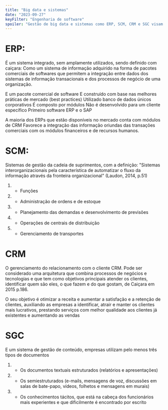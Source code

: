 ```yaml
---
title: "Big data e sistemas"
date: "2023-09-27"
keyFilter: "Engenharia de software"
spoiler: "Gestão de big data e sistemas como ERP, SCM, CRM e SGC visam melhorar processos e relacionamentos com clientes."
---
```


# ERP:

É um sistema integrado, sem amplamente utilizados, sendo definido com caiçara: Como um sistema de informação adquirido na forma de pacotes comerciais de softwares que permitem a integração entre dados dos sistemas de informação transacionais e dos processos de negócio de uma organização.

E um pacote comercial de software
E construído com base nas melhores práticas de mercado (best practices)
Utilizado banco de dados únicos corporativos
É composto por módulos
Não é desenvolvido para um cliente específico
Primeiro software ERP e o SAP

A maioria dos ERPs que estão disponíveis no mercado conta com módulos de CRM
Favorece a integração das informação oriundas das transações comerciais com os módulos financeiros e de recursos humanos.

# SCM:

Sistemas de gestão da cadeia de suprimentos, com a definição: "Sistemas interorganizacionais pela característica de automatizar o fluxo da informação através da fronteira organizacional" (Laudon, 2014, p.51)

1. - Funções
2. - Administração de ordens e de estoque
3. - Planejamento das demandas e desenvolvimento de previsões
4. - Operações de centrais de distribuição
5. - Gerenciamento de transportes

# CRM

O gerenciamento do relacionamento com o cliente CRM. Pode ser considerado uma arquitetura que combina processos de negócios e tecnologias e que tem como objetivos principais atender os clientes, identificar quem são eles, o que fazem e do que gostam, de Caiçara em 2015 p.186.

O seu objetivo é otimizar a receita e aumentar a satisfação e a retenção de clientes, auxiliando as empresas a identificar, atrair e manter os clientes mais lucrativos, prestando serviços com melhor qualidade aos clientes já existentes e aumentando as vendas

# SGC

E um sistema de gestão de conteúdo, empresas utilizam pelo menos três tipos de documentos

1. - Os documentos textuais estruturados (relatórios e apresentações)
2. - Os semiestruturados (e-mails, mensagens de voz, discussões em salas de bate-papo, vídeos, folhetos e mensagens em murais)
3. - Os conhecimentos tácitos, que está na cabeça dos funcionários mais experientes e que dificilmente é encontrado por escrito
